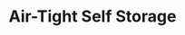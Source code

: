 ---
title: "Air-Tight Self Storage"
url: /springdale/air-tight-self-storage/
shop: storage rental
---